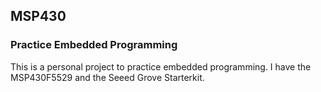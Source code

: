 ## MSP430
### Practice Embedded Programming

This is a personal project to practice embedded programming.
I have the MSP430F5529 and the Seeed Grove Starterkit.